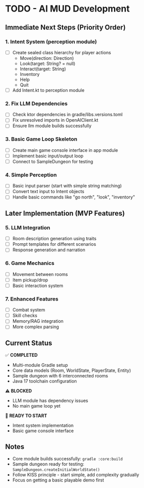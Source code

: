 # TODO - AI MUD Development

## Immediate Next Steps (Priority Order)

### 1. Intent System (perception module)
- [ ] Create sealed class hierarchy for player actions
  - Move(direction: Direction)
  - Look(target: String? = null)
  - Interact(target: String)
  - Inventory
  - Help
  - Quit
- [ ] Add Intent.kt to perception module

### 2. Fix LLM Dependencies
- [ ] Check ktor dependencies in gradle/libs.versions.toml
- [ ] Fix unresolved imports in OpenAIClient.kt
- [ ] Ensure llm module builds successfully

### 3. Basic Game Loop Skeleton
- [ ] Create main game console interface in app module
- [ ] Implement basic input/output loop
- [ ] Connect to SampleDungeon for testing

### 4. Simple Perception
- [ ] Basic input parser (start with simple string matching)
- [ ] Convert text input to Intent objects
- [ ] Handle basic commands like "go north", "look", "inventory"

## Later Implementation (MVP Features)

### 5. LLM Integration
- [ ] Room description generation using traits
- [ ] Prompt templates for different scenarios
- [ ] Response generation and narration

### 6. Game Mechanics
- [ ] Movement between rooms
- [ ] Item pickup/drop
- [ ] Basic interaction system

### 7. Enhanced Features
- [ ] Combat system
- [ ] Skill checks
- [ ] Memory/RAG integration
- [ ] More complex parsing

## Current Status

✅ **COMPLETED**
- Multi-module Gradle setup
- Core data models (Room, WorldState, PlayerState, Entity)
- Sample dungeon with 6 interconnected rooms
- Java 17 toolchain configuration

⚠️ **BLOCKED**
- LLM module has dependency issues
- No main game loop yet

🎯 **READY TO START**
- Intent system implementation
- Basic game console interface

## Notes

- Core module builds successfully: `gradle :core:build`
- Sample dungeon ready for testing: `SampleDungeon.createInitialWorldState()`
- Follow KISS principle - start simple, add complexity gradually
- Focus on getting a basic playable demo first